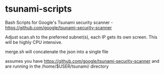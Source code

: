 # tsunami-scripts
Bash Scripts for Google's Tsunami security scanner - https://github.com/google/tsunami-security-scanner

Adjust scan.sh to the preferred subnet(s), each IP gets its own screen. This will be highly CPU intensive.

merge.sh will concatenate the json into a single file

assumes you have https://github.com/google/tsunami-security-scanner and are running in the /home/$USER/tsunami/ directory
